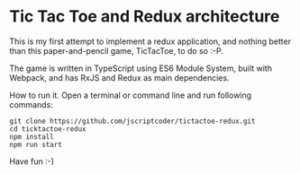 # Tic Tac Toe and Redux architecture

This is my first attempt to implement a redux application, and nothing better than this paper-and-pencil game, TicTacToe, to do so :-P.

The game is written in TypeScript using ES6 Module System, built with Webpack, and has RxJS and Redux as main dependencies.

How to run it. Open a terminal or command line and run following commands:
```
git clone https://github.com/jscriptcoder/tictactoe-redux.git
cd ticktactoe-redux
npm install
npm run start
```

Have fun :-)
